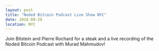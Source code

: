 ```yaml
---
layout: post
title: "Noded Bitcoin Podcast Live Show NYC"
date: 2018-09-29
location: NYC
---
```


Join Bitstein and Pierre Rochard for a steak and a live recording of the Noded Bitcoin Podcast with Murad Mahmudov!
